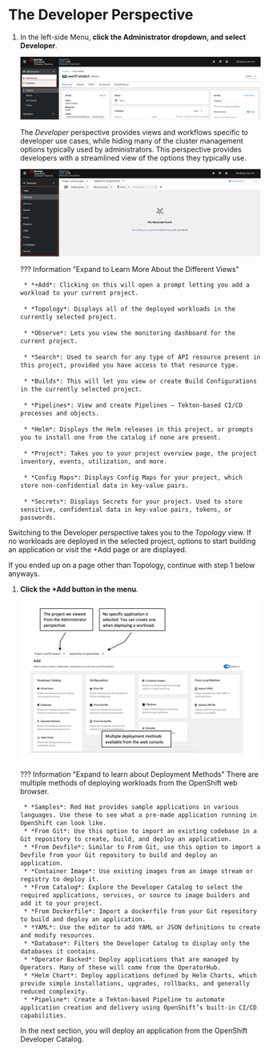 # The Developer Perspective

1. In the left-side Menu, **click the Administrator dropdown, and select Developer**.

    ![developer-perspective.png](../images/developer-perspective.png)

    The *Developer* perspective provides views and workflows specific to developer use cases, while hiding many of the cluster management options typically used by administrators. This perspective provides developers with a streamlined view of the options they typically use.

    ![developer-menu.png](../images/developer-menu.png)

    ??? Information "Expand to Learn More About the Different Views"

        * *+Add*: Clicking on this will open a prompt letting you add a workload to your current project.

        * *Topology*: Displays all of the deployed workloads in the currently selected project.

        * *Observe*: Lets you view the monitoring dashboard for the current project.

        * *Search*: Used to search for any type of API resource present in this project, provided you have access to that resource type.

        * *Builds*: This will let you view or create Build Configurations in the currently selected project.

        * *Pipelines*: View and create Pipelines – Tekton-based CI/CD processes and objects.

        * *Helm*: Displays the Helm releases in this project, or prompts you to install one from the catalog if none are present.

        * *Project*: Takes you to your project overview page, the project inventory, events, utilization, and more.

        * *Config Maps*: Displays Config Maps for your project, which store non-confidential data in key-value pairs.

        * *Secrets*: Displays Secrets for your project. Used to store sensitive, confidential data in key-value pairs, tokens, or passwords.

Switching to the Developer perspective takes you to the *Topology* view. If no workloads are deployed in the selected project, options to start building an application or visit the +Add page or are displayed.

If you ended up on a page other than Topology, continue with step 1 below anyways.

1. **Click the +Add button in the menu**.

    ![add-workload-notes.png](../images/add-workload-notes.png)

    ??? Information "Expand to learn about Deployment Methods"
        There are multiple methods of deploying workloads from the OpenShift web browser.

        * *Samples*: Red Hat provides sample applications in various languages. Use these to see what a pre-made application running in OpenShift can look like.
        * *From Git*: Use this option to import an existing codebase in a Git repository to create, build, and deploy an application.
        * *From Devfile*: Similar to From Git, use this option to import a Devfile from your Git repository to build and deploy an application.
        * *Container Image*: Use existing images from an image stream or registry to deploy it.
        * *From Catalog*: Explore the Developer Catalog to select the required applications, services, or source to image builders and add it to your project.
        * *From Dockerfile*: Import a dockerfile from your Git repository to build and deploy an application.
        * *YAML*: Use the editor to add YAML or JSON definitions to create and modify resources.
        * *Database*: Filters the Developer Catalog to display only the databases it contains.
        * *Operator Backed*: Deploy applications that are managed by Operators. Many of these will come from the OperatorHub.
        * *Helm Chart*: Deploy applications defined by Helm Charts, which provide simple installations, upgrades, rollbacks, and generally reduced complexity.
        * *Pipeline*: Create a Tekton-based Pipeline to automate application creation and delivery using OpenShift’s built-in CI/CD capabilities.

    In the next section, you will deploy an application from the OpenShift Developer Catalog.
